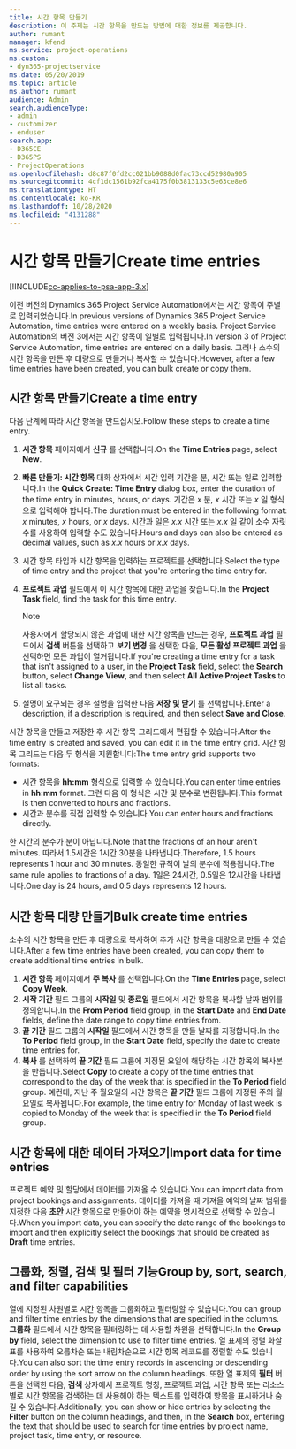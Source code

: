 ```yaml
---
title: 시간 항목 만들기
description: 이 주제는 시간 항목을 만드는 방법에 대한 정보를 제공합니다.
author: rumant
manager: kfend
ms.service: project-operations
ms.custom:
- dyn365-projectservice
ms.date: 05/20/2019
ms.topic: article
ms.author: rumant
audience: Admin
search.audienceType:
- admin
- customizer
- enduser
search.app:
- D365CE
- D365PS
- ProjectOperations
ms.openlocfilehash: d8c87f0fd2cc021bb9088d0fac73ccd52980a905
ms.sourcegitcommit: 4cf1dc1561b92fca4175f0b3813133c5e63ce8e6
ms.translationtype: HT
ms.contentlocale: ko-KR
ms.lasthandoff: 10/28/2020
ms.locfileid: "4131288"
---
```

# <a name="create-time-entries"></a><span data-ttu-id="a5d9b-103">시간 항목 만들기</span><span class="sxs-lookup"><span data-stu-id="a5d9b-103">Create time entries</span></span>

[!INCLUDE[cc-applies-to-psa-app-3.x](../includes/cc-applies-to-psa-app-3x.md)]

<span data-ttu-id="a5d9b-104">이전 버전의 Dynamics 365 Project Service Automation에서는 시간 항목이 주별로 입력되었습니다.</span><span class="sxs-lookup"><span data-stu-id="a5d9b-104">In previous versions of Dynamics 365 Project Service Automation, time entries were entered on a weekly basis.</span></span> <span data-ttu-id="a5d9b-105">Project Service Automation의 버전 3에서는 시간 항목이 일별로 입력됩니다.</span><span class="sxs-lookup"><span data-stu-id="a5d9b-105">In version 3 of Project Service Automation, time entries are entered on a daily basis.</span></span> <span data-ttu-id="a5d9b-106">그러나 소수의 시간 항목을 만든 후 대량으로 만들거나 복사할 수 있습니다.</span><span class="sxs-lookup"><span data-stu-id="a5d9b-106">However, after a few time entries have been created, you can bulk create or copy them.</span></span>

## <a name="create-a-time-entry"></a><span data-ttu-id="a5d9b-107">시간 항목 만들기</span><span class="sxs-lookup"><span data-stu-id="a5d9b-107">Create a time entry</span></span>

<span data-ttu-id="a5d9b-108">다음 단계에 따라 시간 항목을 만드십시오.</span><span class="sxs-lookup"><span data-stu-id="a5d9b-108">Follow these steps to create a time entry.</span></span>

1. <span data-ttu-id="a5d9b-109">**시간 항목** 페이지에서 **신규** 를 선택합니다.</span><span class="sxs-lookup"><span data-stu-id="a5d9b-109">On the **Time Entries** page, select **New**.</span></span>
2. <span data-ttu-id="a5d9b-110">**빠른 만들기: 시간 항목** 대화 상자에서 시간 입력 기간을 분, 시간 또는 일로 입력합니다.</span><span class="sxs-lookup"><span data-stu-id="a5d9b-110">In the **Quick Create: Time Entry** dialog box, enter the duration of the time entry in minutes, hours, or days.</span></span> <span data-ttu-id="a5d9b-111">기간은 *x* 분, *x* 시간 또는 *x* 일 형식으로 입력해야 합니다.</span><span class="sxs-lookup"><span data-stu-id="a5d9b-111">The duration must be entered in the following format: *x* minutes, *x* hours, or *x* days.</span></span> <span data-ttu-id="a5d9b-112">시간과 일은 *x.x* 시간 또는 *x.x* 일 같이 소수 자릿수를 사용하여 입력할 수도 있습니다.</span><span class="sxs-lookup"><span data-stu-id="a5d9b-112">Hours and days can also be entered as decimal values, such as *x.x* hours or *x.x* days.</span></span>
3. <span data-ttu-id="a5d9b-113">시간 항목 타입과 시간 항목을 입력하는 프로젝트를 선택합니다.</span><span class="sxs-lookup"><span data-stu-id="a5d9b-113">Select the type of time entry and the project that you're entering the time entry for.</span></span>
4. <span data-ttu-id="a5d9b-114">**프로젝트 과업** 필드에서 이 시간 항목에 대한 과업을 찾습니다.</span><span class="sxs-lookup"><span data-stu-id="a5d9b-114">In the **Project Task** field, find the task for this time entry.</span></span>

    > [!NOTE]
    > <span data-ttu-id="a5d9b-115">사용자에게 할당되지 않은 과업에 대한 시간 항목을 만드는 경우, **프로젝트 과업** 필드에서 **검색** 버튼을 선택하고 **보기 변경** 을 선택한 다음, **모든 활성 프로젝트 과업** 을 선택하면 모든 과업이 열거됩니다.</span><span class="sxs-lookup"><span data-stu-id="a5d9b-115">If you're creating a time entry for a task that isn't assigned to a user, in the **Project Task** field, select the **Search** button, select **Change View**, and then select **All Active Project Tasks** to list all tasks.</span></span>

5. <span data-ttu-id="a5d9b-116">설명이 요구되는 경우 설명을 입력한 다음 **저장 및 닫기** 를 선택합니다.</span><span class="sxs-lookup"><span data-stu-id="a5d9b-116">Enter a description, if a description is required, and then select **Save and Close**.</span></span>

<span data-ttu-id="a5d9b-117">시간 항목을 만들고 저장한 후 시간 항목 그리드에서 편집할 수 있습니다.</span><span class="sxs-lookup"><span data-stu-id="a5d9b-117">After the time entry is created and saved, you can edit it in the time entry grid.</span></span> <span data-ttu-id="a5d9b-118">시간 항목 그리드는 다음 두 형식을 지원합니다:</span><span class="sxs-lookup"><span data-stu-id="a5d9b-118">The time entry grid supports two formats:</span></span>

- <span data-ttu-id="a5d9b-119">시간 항목을 **hh:mm** 형식으로 입력할 수 있습니다.</span><span class="sxs-lookup"><span data-stu-id="a5d9b-119">You can enter time entries in **hh:mm** format.</span></span> <span data-ttu-id="a5d9b-120">그런 다음 이 형식은 시간 및 분수로 변환됩니다.</span><span class="sxs-lookup"><span data-stu-id="a5d9b-120">This format is then converted to hours and fractions.</span></span>
- <span data-ttu-id="a5d9b-121">시간과 분수를 직접 입력할 수 있습니다.</span><span class="sxs-lookup"><span data-stu-id="a5d9b-121">You can enter hours and fractions directly.</span></span>

<span data-ttu-id="a5d9b-122">한 시간의 분수가 분이 아닙니다.</span><span class="sxs-lookup"><span data-stu-id="a5d9b-122">Note that the fractions of an hour aren't minutes.</span></span> <span data-ttu-id="a5d9b-123">따라서 1.5시간은 1시간 30분을 나타냅니다.</span><span class="sxs-lookup"><span data-stu-id="a5d9b-123">Therefore, 1.5 hours represents 1 hour and 30 minutes.</span></span> <span data-ttu-id="a5d9b-124">동일한 규칙이 날의 분수에 적용됩니다.</span><span class="sxs-lookup"><span data-stu-id="a5d9b-124">The same rule applies to fractions of a day.</span></span> <span data-ttu-id="a5d9b-125">1일은 24시간, 0.5일은 12시간을 나타냅니다.</span><span class="sxs-lookup"><span data-stu-id="a5d9b-125">One day is 24 hours, and 0.5 days represents 12 hours.</span></span>

## <a name="bulk-create-time-entries"></a><span data-ttu-id="a5d9b-126">시간 항목 대량 만들기</span><span class="sxs-lookup"><span data-stu-id="a5d9b-126">Bulk create time entries</span></span>

<span data-ttu-id="a5d9b-127">소수의 시간 항목을 만든 후 대량으로 복사하여 추가 시간 항목을 대량으로 만들 수 있습니다.</span><span class="sxs-lookup"><span data-stu-id="a5d9b-127">After a few time entries have been created, you can copy them to create additional time entries in bulk.</span></span>

1. <span data-ttu-id="a5d9b-128">**시간 항목** 페이지에서 **주 복사** 를 선택합니다.</span><span class="sxs-lookup"><span data-stu-id="a5d9b-128">On the **Time Entries** page, select **Copy Week**.</span></span>
2. <span data-ttu-id="a5d9b-129">**시작 기간** 필드 그룹의 **시작일** 및 **종료일** 필드에서 시간 항목을 복사할 날짜 범위를 정의합니다.</span><span class="sxs-lookup"><span data-stu-id="a5d9b-129">In the **From Period** field group, in the **Start Date** and **End Date** fields, define the date range to copy time entries from.</span></span>
3. <span data-ttu-id="a5d9b-130">**끝 기간** 필드 그룹의 **시작일** 필드에서 시간 항목을 만들 날짜를 지정합니다.</span><span class="sxs-lookup"><span data-stu-id="a5d9b-130">In the **To Period** field group, in the **Start Date** field, specify the date to create time entries for.</span></span>
4. <span data-ttu-id="a5d9b-131">**복사** 를 선택하여 **끝 기간** 필드 그룹에 지정된 요일에 해당하는 시간 항목의 복사본을 만듭니다.</span><span class="sxs-lookup"><span data-stu-id="a5d9b-131">Select **Copy** to create a copy of the time entries that correspond to the day of the week that is specified in the **To Period** field group.</span></span> <span data-ttu-id="a5d9b-132">예컨대, 지난 주 월요일의 시간 항목은 **끝 기간** 필드 그룹에 지정된 주의 월요일로 복사됩니다.</span><span class="sxs-lookup"><span data-stu-id="a5d9b-132">For example, the time entry for Monday of last week is copied to Monday of the week that is specified in the **To Period** field group.</span></span>

## <a name="import-data-for-time-entries"></a><span data-ttu-id="a5d9b-133">시간 항목에 대한 데이터 가져오기</span><span class="sxs-lookup"><span data-stu-id="a5d9b-133">Import data for time entries</span></span>

<span data-ttu-id="a5d9b-134">프로젝트 예약 및 할당에서 데이터를 가져올 수 있습니다.</span><span class="sxs-lookup"><span data-stu-id="a5d9b-134">You can import data from project bookings and assignments.</span></span> <span data-ttu-id="a5d9b-135">데이터를 가져올 때 가져올 예약의 날짜 범위를 지정한 다음 **초안** 시간 항목으로 만들어야 하는 예약을 명시적으로 선택할 수 있습니다.</span><span class="sxs-lookup"><span data-stu-id="a5d9b-135">When you import data, you can specify the date range of the bookings to import and then explicitly select the bookings that should be created as **Draft** time entries.</span></span>

## <a name="group-by-sort-search-and-filter-capabilities"></a><span data-ttu-id="a5d9b-136">그룹화, 정렬, 검색 및 필터 기능</span><span class="sxs-lookup"><span data-stu-id="a5d9b-136">Group by, sort, search, and filter capabilities</span></span>

<span data-ttu-id="a5d9b-137">열에 지정된 차원별로 시간 항목을 그룹화하고 필터링할 수 있습니다.</span><span class="sxs-lookup"><span data-stu-id="a5d9b-137">You can group and filter time entries by the dimensions that are specified in the columns.</span></span> <span data-ttu-id="a5d9b-138">**그룹화** 필드에서 시간 항목을 필터링하는 데 사용할 차원을 선택합니다.</span><span class="sxs-lookup"><span data-stu-id="a5d9b-138">In the **Group by** field, select the dimension to use to filter time entries.</span></span> <span data-ttu-id="a5d9b-139">열 표제의 정렬 화살표를 사용하여 오름차순 또는 내림차순으로 시간 항목 레코드를 정렬할 수도 있습니다.</span><span class="sxs-lookup"><span data-stu-id="a5d9b-139">You can also sort the time entry records in ascending or descending order by using the sort arrow on the column headings.</span></span> <span data-ttu-id="a5d9b-140">또한 열 표제의 **필터** 버튼을 선택한 다음, **검색** 상자에서 프로젝트 명칭, 프로젝트 과업, 시간 항목 또는 리소스별로 시간 항목을 검색하는 데 사용해야 하는 텍스트를 입력하여 항목을 표시하거나 숨길 수 있습니다.</span><span class="sxs-lookup"><span data-stu-id="a5d9b-140">Additionally, you can show or hide entries by selecting the **Filter** button on the column headings, and then, in the **Search** box, entering the text that should be used to search for time entries by project name, project task, time entry, or resource.</span></span>
